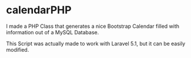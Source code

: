 # calendarPHP
I made a PHP Class that generates a nice Bootstrap Calendar filled with information out of a MySQL Database.

This Script was actually made to work with Laravel 5.1, but it can be easily modified.

